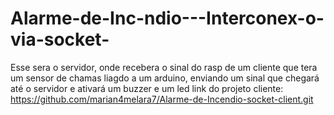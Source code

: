 # Alarme-de-Inc-ndio---Interconex-o-via-socket-
Esse sera o servidor, onde recebera o sinal do rasp de um cliente que tera um sensor de chamas liagdo a um arduino, enviando um sinal que chegará até o servidor e ativará um buzzer e um led
link do projeto cliente: https://github.com/marian4melara7/Alarme-de-Incendio-socket-client.git 
